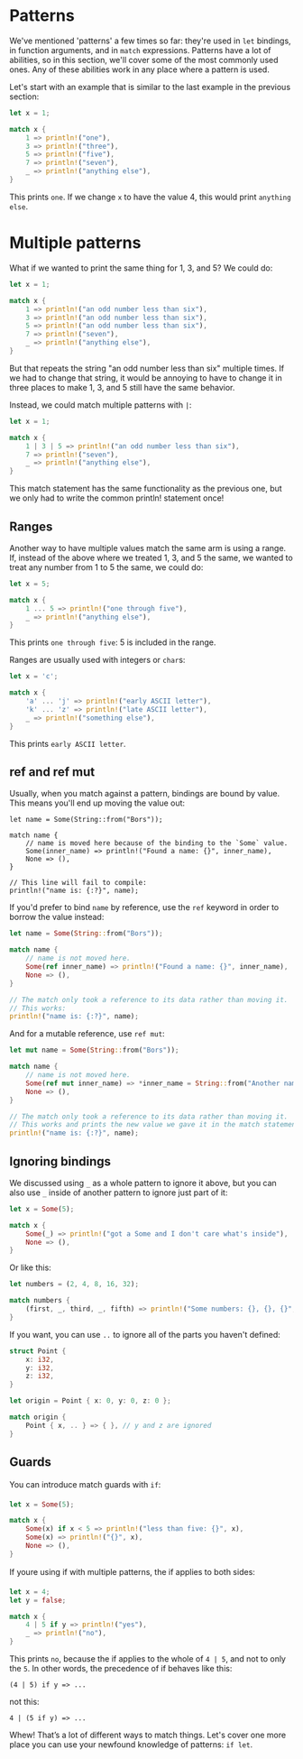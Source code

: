# Patterns

We've mentioned 'patterns' a few times so far: they're used in `let` bindings,
in function arguments, and in `match` expressions. Patterns have a lot of
abilities, so in this section, we'll cover some of the most commonly used ones.
Any of these abilities work in any place where a pattern is used.

Let's start with an example that is similar to the last example in the previous
section:

```rust
let x = 1;

match x {
    1 => println!("one"),
    3 => println!("three"),
    5 => println!("five"),
    7 => println!("seven"),
    _ => println!("anything else"),
}
```

This prints `one`. If we change `x` to have the value 4, this would print
`anything else`.

# Multiple patterns

What if we wanted to print the same thing for 1, 3, and 5? We could do:

```rust
let x = 1;

match x {
    1 => println!("an odd number less than six"),
    3 => println!("an odd number less than six"),
    5 => println!("an odd number less than six"),
    7 => println!("seven"),
    _ => println!("anything else"),
}
```

But that repeats the string "an odd number less than six" multiple times. If we
had to change that string, it would be annoying to have to change it in three
places to make 1, 3, and 5 still have the same behavior.

Instead, we could match multiple patterns with `|`:

```rust
let x = 1;

match x {
    1 | 3 | 5 => println!("an odd number less than six"),
    7 => println!("seven"),
    _ => println!("anything else"),
}
```

This match statement has the same functionality as the previous one, but we only
had to write the common println! statement once!

## Ranges

Another way to have multiple values match the same arm is using a range. If,
instead of the above where we treated 1, 3, and 5 the same, we wanted to treat
any number from 1 to 5 the same, we could do:

```rust
let x = 5;

match x {
    1 ... 5 => println!("one through five"),
    _ => println!("anything else"),
}
```

This prints `one through five`: 5 is included in the range.

Ranges are usually used with integers or `char`s:

```rust
let x = 'c';

match x {
    'a' ... 'j' => println!("early ASCII letter"),
    'k' ... 'z' => println!("late ASCII letter"),
    _ => println!("something else"),
}
```

This prints `early ASCII letter`.

## ref and ref mut

Usually, when you match against a pattern, bindings are bound by value.
This means you'll end up moving the value out:

```rust,ignore
let name = Some(String::from("Bors"));

match name {
    // name is moved here because of the binding to the `Some` value.
    Some(inner_name) => println!("Found a name: {}", inner_name),
    None => (),
}

// This line will fail to compile:
println!("name is: {:?}", name);
```

If you'd prefer to bind `name` by reference, use the `ref` keyword in order to
borrow the value instead:

```rust
let name = Some(String::from("Bors"));

match name {
    // name is not moved here.
    Some(ref inner_name) => println!("Found a name: {}", inner_name),
    None => (),
}

// The match only took a reference to its data rather than moving it.
// This works:
println!("name is: {:?}", name);
```

And for a mutable reference, use `ref mut`:

```rust
let mut name = Some(String::from("Bors"));

match name {
    // name is not moved here.
    Some(ref mut inner_name) => *inner_name = String::from("Another name"),
    None => (),
}

// The match only took a reference to its data rather than moving it.
// This works and prints the new value we gave it in the match statement:
println!("name is: {:?}", name);
```

## Ignoring bindings

We discussed using `_` as a whole pattern to ignore it above, but you can
also use `_` inside of another pattern to ignore just part of it:

```rust
let x = Some(5);

match x {
    Some(_) => println!("got a Some and I don't care what's inside"),
    None => (),
}
```

Or like this:

```rust
let numbers = (2, 4, 8, 16, 32);

match numbers {
    (first, _, third, _, fifth) => println!("Some numbers: {}, {}, {}", first, third, fifth),
}
```

If you want, you can use `..` to ignore all of the parts you haven't defined:

```rust
struct Point {
    x: i32,
    y: i32,
    z: i32,
}

let origin = Point { x: 0, y: 0, z: 0 };

match origin {
    Point { x, .. } => { }, // y and z are ignored
}
```

## Guards

You can introduce match guards with `if`:

```rust
let x = Some(5);

match x {
    Some(x) if x < 5 => println!("less than five: {}", x),
    Some(x) => println!("{}", x),
    None => (),
}
```

If youre using if with multiple patterns, the if applies to both sides:

```rust
let x = 4;
let y = false;

match x {
    4 | 5 if y => println!("yes"),
    _ => println!("no"),
}
```

This prints `no`, because the if applies to the whole of `4 | 5`, and not to only
the `5`. In other words, the precedence of if behaves like this:

```text
(4 | 5) if y => ...
```

not this:

```text
4 | (5 if y) => ...
```

Whew! That’s a lot of different ways to match things. Let's cover one more place
you can use your newfound knowledge of patterns: `if let`.
